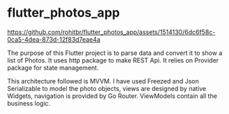 # flutter_photos_app



https://github.com/rohitbr/flutter_photos_app/assets/1514130/6dc6f58c-0ca5-4dea-873d-12f83d7eae4a


The purpose of this Flutter project is to parse data and convert it to show a list of Photos. It uses http package to make REST Api. It relies on Provider package for state management. 

This architecture followed is MVVM. I have used Freezed and Json Serializable to model the photo objects, views are designed by native Widgets, navigation is provided by Go Router. ViewModels contain all the business logic.
